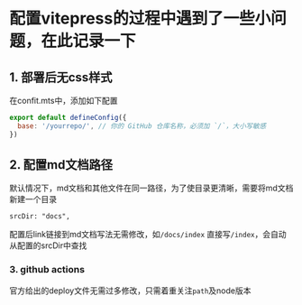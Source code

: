 # 配置vitepress的过程中遇到了一些小问题，在此记录一下



## 1. 部署后无css样式

在confit.mts中，添加如下配置

```js
export default defineConfig({
  base: '/yourrepo/', // 你的 GitHub 仓库名称，必须加 `/`，大小写敏感
})
```



## 2. 配置md文档路径

默认情况下，md文档和其他文件在同一路径，为了使目录更清晰，需要将md文档新建一个目录

```
srcDir: "docs",
```

配置后link链接到md文档写法无需修改，如`/docs/index` 直接写`/index`，会自动从配置的srcDir中查找



### 3. github actions

官方给出的deploy文件无需过多修改，只需着重关注`path`及node版本

